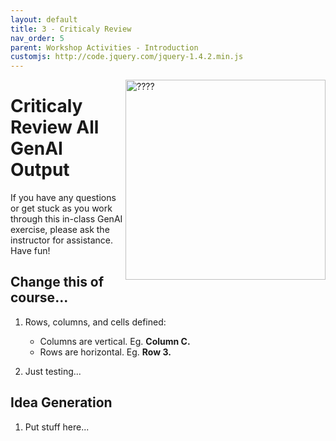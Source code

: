 ```yaml
---
layout: default
title: 3 - Criticaly Review
nav_order: 5
parent: Workshop Activities - Introduction
customjs: http://code.jquery.com/jquery-1.4.2.min.js
---
```

<img src="images/CHANGE_ME.png" style="float:right;width:320px;height:320px;" alt="????"> 

# Criticaly Review All GenAI Output

If you have any questions or get stuck as you work through this in-class GenAI exercise, please ask the instructor for assistance.  Have fun!

## Change this of course...

1. Rows, columns, and cells defined:   
   - Columns are vertical. Eg. **Column C.**
   - Rows are horizontal. Eg. **Row 3.**

2. Just testing...

## Idea Generation

1. Put stuff here...
